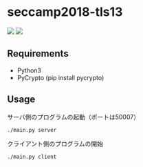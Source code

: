 # seccamp2018-tls13

![](https://circleci.com/gh/seccamp2018-tls13/seccamp2018-tls13/tree/master.svg?style=shield&circle-token=8cba96a486a4be89b38a9bbe356555d237d307eb)
<a href="https://codeclimate.com/github/seccamp2018-tls13/seccamp2018-tls13/maintainability"><img src="https://api.codeclimate.com/v1/badges/22925422e5e90c48b254/maintainability" /></a>


## Requirements

- Python3
- PyCrypto (pip install pycrypto)


## Usage

サーバ側のプログラムの起動（ポートは50007）

```
./main.py server
```

クライアント側のプログラムの開始

```
./main.py client
```
